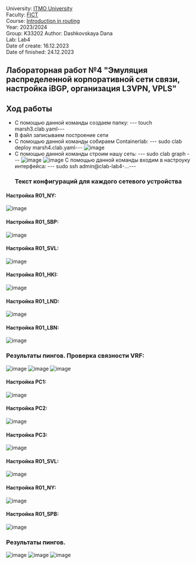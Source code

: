 University: [ITMO University](https://itmo.ru/ru/)  
Faculty: [FICT](https://fict.itmo.ru)  
Course: [Introduction in routing](https://github.com/itmo-ict-faculty/introduction-in-routing)  
Year: 2023/2024  
Group: K33202 
Author: Dashkovskaya Dana  
Lab: Lab4  
Date of create: 16.12.2023  
Date of finished: 24.12.2023 
## Лабораторная работ №4 "Эмуляция распределенной корпоративной сети связи, настройка iBGP, организация L3VPN, VPLS" 
## <a>Ход работы</a>
* С помощью данной команды создаем папку: 
--- touch marsh3.clab.yaml---
* В файл записываем построение сети 
* С помощью данной команды собираем Containerlab:
--- sudo clab deploy marsh4.clab.yaml---
![image](https://github.com/DanaDaschoca/2023_2024-introduction_in_routing-k33202-Dashkovskaya/assets/90696514/0cb68e08-07be-4dab-9bb5-ded73d6edd8d)
* С помощью данной команды строим нашу сеть:
--- sudo clab graph ---
  ![image](https://github.com/DanaDaschoca/2023_2024-introduction_in_routing-k33202-Dashkovskaya/assets/90696514/1692b340-c288-4ba8-aeb4-2c5ec911ed11)
![image](https://github.com/DanaDaschoca/2023_2024-introduction_in_routing-k33202-Dashkovskaya/assets/90696514/0012111e-2e6d-433a-a7a6-bdf37b86260a)
С помощью данной команды входим в настроуку интерфейса: 
--- sudo ssh admin@clab-lab4-...---
  ### <a>Текст конфигураций для каждого сетевого устройства</a>
#### <a>Настройка R01_NY:</a> 
![image](https://github.com/DanaDaschoca/2023_2024-introduction_in_routing-k33202-Dashkovskaya/assets/90696514/0029a1d7-0039-4164-ac3e-b0486adc74db)

#### <a>Настройка R01_SBP:</a>
![image](https://github.com/DanaDaschoca/2023_2024-introduction_in_routing-k33202-Dashkovskaya/assets/90696514/573538d2-f590-431f-b073-96d7a348f04e)

#### <a>Настройка R01_SVL:</a>
![image](https://github.com/DanaDaschoca/2023_2024-introduction_in_routing-k33202-Dashkovskaya/assets/90696514/c0818883-526d-4f95-b234-6fb6c86e080c)

#### <a>Настройка R01_HKI:</a>
![image](https://github.com/DanaDaschoca/2023_2024-introduction_in_routing-k33202-Dashkovskaya/assets/90696514/235673f2-90d6-4821-8a81-1b226216e7f6)
#### <a>Настройка R01_LND:</a>
![image](https://github.com/DanaDaschoca/2023_2024-introduction_in_routing-k33202-Dashkovskaya/assets/90696514/175c78f4-9595-4742-818f-c8b15fd181c1)

#### <a>Настройка R01_LBN:</a>
![image](https://github.com/DanaDaschoca/2023_2024-introduction_in_routing-k33202-Dashkovskaya/assets/90696514/ad9f3c74-9339-4598-9dc2-7178b5f2ce0e)
### <a>Результаты пингов. Проверка связности VRF:</a> 
![image](https://github.com/DanaDaschoca/2023_2024-introduction_in_routing-k33202-Dashkovskaya/assets/90696514/d71977dd-cdfd-42fe-a290-a67e447f6c99)
![image](https://github.com/DanaDaschoca/2023_2024-introduction_in_routing-k33202-Dashkovskaya/assets/90696514/5815794f-ab16-4029-9469-ed2bbe213356)
![image](https://github.com/DanaDaschoca/2023_2024-introduction_in_routing-k33202-Dashkovskaya/assets/90696514/9a62a2c5-366c-4716-9e2d-b4df7e8c234d)
#### <a>Настройка PC1:</a> 
![image](https://github.com/DanaDaschoca/2023_2024-introduction_in_routing-k33202-Dashkovskaya/assets/90696514/15ddf711-929d-4c85-acae-5e82ae091626)
#### <a>Настройка PC2:</a>  
![image](https://github.com/DanaDaschoca/2023_2024-introduction_in_routing-k33202-Dashkovskaya/assets/90696514/06c2aa60-edc1-4d74-83d2-a7d3dc2b8494)

#### <a>Настройка PC3:</a> 
![image](https://github.com/DanaDaschoca/2023_2024-introduction_in_routing-k33202-Dashkovskaya/assets/90696514/ae42b069-ec21-4088-bd78-88ce5a3179df)

#### <a>Настройка R01_SVL:</a>  
![image](https://github.com/DanaDaschoca/2023_2024-introduction_in_routing-k33202-Dashkovskaya/assets/90696514/0c453b63-76ca-4de4-a9a3-ffe8977cfdf6)

#### <a>Настройка R01_NY:</a> 
![image](https://github.com/DanaDaschoca/2023_2024-introduction_in_routing-k33202-Dashkovskaya/assets/90696514/891cf671-65a0-408d-a4ae-47993487eea3)

#### <a>Настройка R01_SPB:</a>  
![image](https://github.com/DanaDaschoca/2023_2024-introduction_in_routing-k33202-Dashkovskaya/assets/90696514/067b178e-09ec-4a2e-bedc-60e3bab85315)

### <a>Результаты пингов.</a>  
![image](https://github.com/DanaDaschoca/2023_2024-introduction_in_routing-k33202-Dashkovskaya/assets/90696514/9a734ad5-a0c6-406a-9909-cfdec323519f)
![image](https://github.com/DanaDaschoca/2023_2024-introduction_in_routing-k33202-Dashkovskaya/assets/90696514/3d9c02e7-fe8c-4f30-86e7-f3e5e2fcaa1f)
![image](https://github.com/DanaDaschoca/2023_2024-introduction_in_routing-k33202-Dashkovskaya/assets/90696514/0d41dbcf-ac96-4c81-8012-7dd7710120a0)
